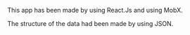 This app has been made by using React.Js and using MobX.

The structure of the data had been made by using JSON.